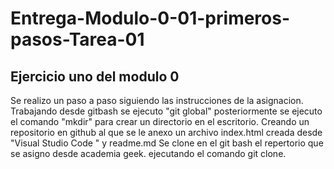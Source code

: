 # Entrega-Modulo-0-01-primeros-pasos-Tarea-01
## Ejercicio uno del modulo 0
Se realizo un paso a paso siguiendo las instrucciones de la asignacion. Trabajando desde gitbash se ejecuto "git global" posteriormente se ejecuto el comando "mkdir" para crear un directorio en el escritorio.
Creando un repositorio en github al que se le anexo  un archivo index.html creada desde "Visual Studio Code " y readme.md
Se clone en el git bash el repertorio que se asigno desde academia geek. ejecutando el comando git clone.
